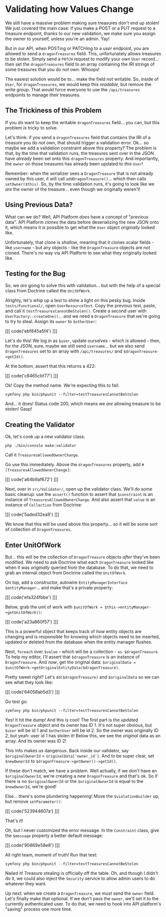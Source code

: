 # Validating how Values Change

We still have a massive problem making sure treasures don't end up stolen!
We just covered the main case: if you make a POST or a PUT
request to a treasure endpoint, thanks to our new validation, we make sure you assign
the owner to yourself, unless you're an admin. Yay!

But in our API, when POSTing or PATCHing to a *user* endpoint, you are allowed to
send a `dragonTreasures` field. This, unfortunately allows treasures to be stolen.
Simply send a `PATCH` request to modify your *own* `User` record... then set the
`dragonTreasures` field to an array containing the IRI strings of some treasures
that you do *not* own. Whoops!

The easiest solution would be to... make the field *not* writable. So, inside of
`User`, for `dragonTreasures`, we would keep this *readable*, but remove the
write group. That would force everyone to use the `/api/treasures` endpoints to
manage their treasures.

## The Trickiness of this Problem

If you *do* want to keep the writable `dragonTreasures` field... you can, but
this problem *is* tricky to solve.

Let's think: if you send a `dragonTreasures` field that contains the IRI of a
treasure you do *not* own, that should trigger a validation error. Ok... so maybe
we add a validation constraint above this property? The problem is that, by the time
that validation runs, the treasures sent over in the JSON have *already* been set
onto this `dragonTreasures` property. And importantly, the `owner` on those
treasures has already been updated to *this* `User`!

Remember: when the serializer sees a `DragonTreasure` that is not already owned
by this user, it will call `addDragonTreasure()`... which then calls `setOwner($this)`.
So, by the time validation runs, it's going to look like we *are* the owner of the
treasure... even though we originally weren't!

## Using Previous Data?

What can we do? Well, API Platform *does* have a concept of "previous data".
API Platform *clones* the data before deserializing the new JSON onto it, which
means it *is* possible to get what the `User` object *originally* looked like.

Unfortunately, that clone is *shallow*, meaning that it clones scalar fields - like
`username` - but any objects - like the `DragonTreasure` objects are *not* cloned.
There's no way via API Platform to see what they originally looked like.

## Testing for the Bug

So, we *are* going to solve this with validation... but with the help of a special
class from Doctrine called the `UnitOfWork`.

Alrighty, let's whip up a test to shine a light on this pesky bug. Inside
`tests/Functional/`,  open `UserResourceTest`. Copy the previous test, paste, and
call it `testTreasuresCannotBeStolen()`. Create a second user with
`UserFactory::createOne()`... and we need a `DragonTreasure` that we're going to
try to steal. Assign its `owner` to `$otherUser`:

[[[ code('ebf845a5f4') ]]]

Let's do this! We log in as `$user`, update ourselves - which is allowed -
then, for the JSON, sure, maybe we still send `username`... but we also send
`dragonTreasures` set to an array with `/api/treasures/` and
`$dragonTreasure->getId()`.

At the bottom, assert that this returns a 422:

[[[ code('c8465cbf77') ]]]

Ok! Copy the method name. We're expecting this to fail:

```terminal-silent
symfony php bin/phpunit --filter=testTreasuresCannotBeStolen
```

And... it does! Status code 200, which means we *are* allowing treasure
to be stolen! Gasp!

## Creating the Validator

Ok, let's cook up a new validator class:

```terminal
php ./bin/console make:validator
```

Call it `TreasuresAllowedOwnerChange`.

Go use this immediately. Above the `dragonTreasures` property, add
`#[TreasuresAllowedOwnerChange]`:

[[[ code('a64b9af672') ]]]

Next, over in `src/Validator/`, open up the validator class. We'll do some basic
cleanup: use the `assert()` function to assert that `$constraint` is an instance
of `TreasuresAllowedOwnerChange`. And also assert that `value` is an instance of
`Collection` from Doctrine:

[[[ code('5aded32ea9') ]]]

We know that this will be used above this property... so it will be some sort
of collection of `DragonTreasures`.

## Enter UnitOfWork

But... this will be the collection of `DragonTreasure` objects *after* they've
been modified. We need to ask Doctrine what each `DragonTreasure` looked like
when it was *originally* queried from the database. To do that, we need to grab an
internal object from Doctrine called the `UnitOfWork`.

On top, add a constructor, autowire `EntityManagerInterface $entityManager`... and
make that's a private property:

[[[ code('efa324fbbe') ]]]

Below, grab the unit of work with
`$unitOfWork = $this->entityManager->getUnitOfWork()`:

[[[ code('a23a860f57') ]]]

This is a powerful object that keeps track of *how* entity objects are changing
and is responsible for knowing which objects need to be inserted, updated or
deleted from the database when the entity manager flushes.

Next, `foreach` over `$value` - which will be a collection - `as $dragonTreasure`.
To help my editor, I'll assert that `$dragonTreasure` is an instance of
`DragonTreasure`. And *now*, get the original data:
`$originalData = $unitOfWork->getOriginalEntityData($dragonTreasure)`.

Pretty sweet right? Let's `dd($dragonTreasure)` and `$originalData` so we can
see what they look like:

[[[ code('64058ab5d3') ]]]

Go test go:

```terminal-silent
symfony php bin/phpunit --filter=testTreasuresCannotBeStolen
```

Yes! It hit the dump! And this is cool! The first part is the *updated*
`DragonTreasure` object and its owner has ID 1. It's not super obvious, but `$user`
will be id 1 and `$otherUser` will be id 2. So the owner was originally
ID 2, but yeah: user id 1 has stolen it! Below this, we see the *original* data
as an array. And its owner was ID 2!

This info makes us dangerous. Back inside our validator, say
`$originalOwnerId` = `originalData['owner_id']`. And to be super clear, set
`$newOwnerId` to `$dragonTreasure->getOwner()->getId()`.

If these don't match, we have a problem. Well actually, if we don't have an
`$originalOwnerId`, we're creating a *new* `DragonTreasure` and that's ok.
So if there is no `$originalOwnerId` or the `$originalOwnerId` is
equal to the `$newOwnerId`, we're good!

Else... there's some plundering happening! Move the `$violationBuilder` up,
but remove `setParameter()`:

[[[ code('523944607a') ]]]

That's it!

Oh, but I never customized the error message. In the `Constraint` class, give
the `$message` property a better default message:

[[[ code('90869e58e8') ]]]

All right team, moment of truth! Run that test:

```terminal-silent
symfony php bin/phpunit --filter=testTreasuresCannotBeStolen
```

Nailed it! Treasure stealing is officially off the table. Oh, and though I didn't do
it, we could also inject the `Security` service to allow admin users to do
whatever they want.

Up next: when we create a `DragonTreasure`, we *must* send the `owner` field.
Let's finally make that optional. If we don't pass the `owner`, we'll set it to
the currently authenticated user. To do that, we need to hook into API platform's
"saving" process one more time.
